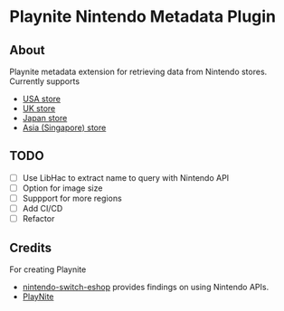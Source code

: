 # Playnite Nintendo Metadata Plugin

## About

Playnite metadata extension for retrieving data from Nintendo stores. Currently supports
- [USA store](https://www.nintendo.com/us/)
- [UK store](https://www.nintendo.co.uk/)
- [Japan store](https://www.nintendo.co.jp)
- [Asia (Singapore) store](http://www.nintendo.com/sg)

## TODO

- [ ] Use LibHac to extract name to query with Nintendo API
- [ ] Option for image size
- [ ] Suppport for more regions
- [ ] Add CI/CD
- [ ] Refactor

## Credits

For creating Playnite
- [nintendo-switch-eshop](https://github.com/favna/nintendo-switch-eshop) provides findings on using Nintendo APIs.
- [PlayNite](https://github.com/JosefNemec/Playnite)
